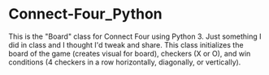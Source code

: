 # Connect-Four_Python

This is the "Board" class for Connect Four using Python 3. Just something I did in class and I thought I'd tweak and share. This class initializes the board of the game (creates visual for board), checkers (X or O), and win conditions (4 checkers in a row horizontally, diagonally, or vertically).
